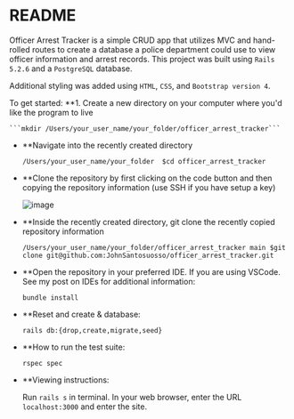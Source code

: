 # README

Officer Arrest Tracker is a simple CRUD app that utilizes MVC and hand-rolled routes to create a database a police department could use to view officer information and arrest records.  This project was built using ```Rails 5.2.6``` and a ```PostgreSQL``` database.  

Additional styling was added using ```HTML```, ```CSS```, and ```Bootstrap version 4```.

To get started:
 **1.  Create a new directory on your computer where you'd like the program to live

    ```mkdir /Users/your_user_name/your_folder/officer_arrest_tracker```
  
 * **Navigate into the recently created directory

    ```/Users/your_user_name/your_folder  $cd officer_arrest_tracker ```
  
 * **Clone the repository by first clicking on the code button and then copying the repository information (use SSH if you have setup a key)

    ![image](https://user-images.githubusercontent.com/95776577/183747041-40f47875-442e-4008-8d00-8c45bf2731fe.png)

  
 * **Inside the recently created directory, git clone the recently copied repository information

    ```/Users/your_user_name/your_folder/officer_arrest_tracker main $git clone git@github.com:JohnSantosuosso/officer_arrest_tracker.git```

* **Open the repository in your preferred IDE.  If you are using VSCode.  See my post on IDEs for additional information:

    ```bundle install```

* **Reset and create & database:

    ```rails db:{drop,create,migrate,seed}```

* **How to run the test suite:

    ```rspec spec```

* **Viewing instructions:

    Run ```rails s``` in terminal.  In your web browser, enter the URL ```localhost:3000``` and enter the site.
